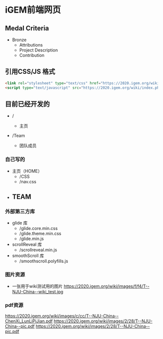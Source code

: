 # iGEM前端网页
## Medal Criteria
- Bronze
    - Attributions
    - Project Description
    - Contribution
## 引用CSS/JS 格式
```html
<link rel="stylesheet" type="text/css" href="https://2020.igem.org/wiki/index.php?title=Team:NJU-China/CSS&action=raw&ctype=text/css" />
<script type="text/javascript" src="https://2020.igem.org/wiki/index.php?title=Team:NJU-China/JS&action=raw&ctype=text/javascript"</script>
```
## 目前已经开发的
- /
    - 主页

- /Team
    - 团队成员
### 自己写的
- 主页（HOME）
    - /CSS
    - /nav.css
- TEAM
    - 
### 外部第三方库
-  glide 库
    - /glide.core.min.css
    - /glide.theme.min.css
    - /glide.min.js
- scrollReveal 库
    - /scrollreveal.min.js
- smoothScroll 库
    - /smoothscroll.polyfills.js
### 图片资源
- 一张用于wiki测试用的图片
https://2020.igem.org/wiki/images/f/f4/T--NJU-China--wiki_test.jpg
### pdf资源
https://2020.igem.org/wiki/images/c/cc/T--NJU-China--ChenXi_LunLiPiJian.pdf
https://2020.igem.org/wiki/images/2/28/T--NJU-China--pic.pdf
https://2020.igem.org/wiki/images/2/28/T--NJU-China--pic.pdf